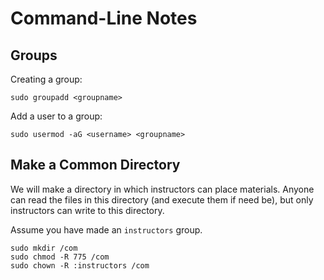 # Command-Line Notes


## Groups

Creating a group:

```{sh}
sudo groupadd <groupname>
```

Add a user to a group:

```{sh}
sudo usermod -aG <username> <groupname>
```

## Make a Common Directory

We will make a directory in which instructors can place materials.  Anyone can read the files in this directory (and execute them if need be), but only instructors can write to this directory.

Assume you have made an `instructors` group.

```{sh}
sudo mkdir /com
sudo chmod -R 775 /com
sudo chown -R :instructors /com
```